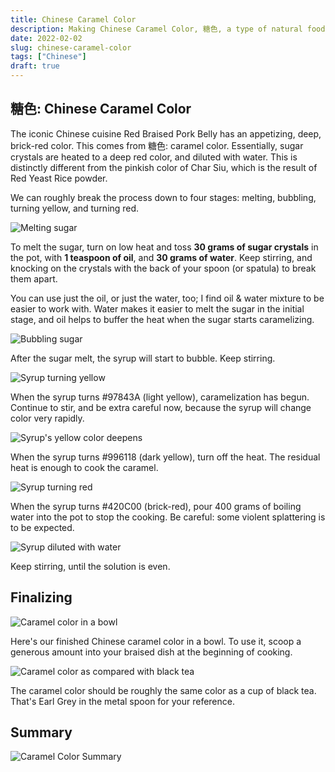 ```yaml
---
title: Chinese Caramel Color
description: Making Chinese Caramel Color, 糖色, a type of natural food coloring commonly used in Chinese cooking, for example red braised pork belly
date: 2022-02-02
slug: chinese-caramel-color
tags: ["Chinese"]
draft: true
---
```


## 糖色: Chinese Caramel Color

The iconic Chinese cuisine Red Braised Pork Belly has an appetizing, deep, brick-red color. This comes from 糖色: caramel color. Essentially, sugar crystals are heated to a deep red color, and diluted with water. This is distinctly different from the pinkish color of Char Siu, which is the result of Red Yeast Rice powder.

We can roughly break the process down to four stages: melting, bubbling, turning yellow, and turning red.

![Melting sugar](/images/chinese-caramel/caramel-1.jpg "Melting sugar")

To melt the sugar, turn on low heat and toss **30 grams of sugar crystals** in the pot, with **1 teaspoon of oil**, and **30 grams of water**. Keep stirring, and knocking on the crystals with the back of your spoon (or spatula) to break them apart.

You can use just the oil, or just the water, too; I find oil & water mixture to be easier to work with. Water makes it easier to melt the sugar in the initial stage, and oil helps to buffer the heat when the sugar starts caramelizing.

![Bubbling sugar](/images/chinese-caramel/caramel-2.jpg "Bubbling")

After the sugar melt, the syrup will start to bubble. Keep stirring.

![Syrup turning yellow](/images/chinese-caramel/caramel-3.jpg "#97843A Light Yellow")

When the syrup turns #97843A (light yellow), caramelization has begun. Continue to stir, and be extra careful now, because the syrup will change color very rapidly.

![Syrup's yellow color deepens](/images/chinese-caramel/caramel-4.jpg "#996118 Deep Yellow")

When the syrup turns #996118 (dark yellow), turn off the heat. The residual heat is enough to cook the caramel.

![Syrup turning red](/images/chinese-caramel/caramel-5.jpg "# 420C00 Brick Red")

When the syrup turns #420C00 (brick-red), pour 400 grams of boiling water into the pot to stop the cooking. Be careful: some violent splattering is to be expected.

![Syrup diluted with water](/images/chinese-caramel/caramel-6.jpg "Pour water in to the pot")

Keep stirring, until the solution is even.

## Finalizing

![Caramel color in a bowl](/images/chinese-caramel/caramel-7.jpg "Final Product")

Here's our finished Chinese caramel color in a bowl. To use it, scoop a generous amount into your braised dish at the beginning of cooking.

![Caramel color as compared with black tea](/images/chinese-caramel/caramel-8.jpg "Caramel Color vs. Earl Grey")

The caramel color should be roughly the same color as a cup of black tea. That's Earl Grey in the metal spoon for your reference.

## Summary

![Caramel Color Summary](/images/caramel-color.svg)
